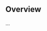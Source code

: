 <!-- Note: Please must use one of our issue templates to file an issue! 🛑 -->
<!-- 👉 https://github.com/JoshuaKGoldberg/github-notifications-prune/issues/new/choose 👈 -->
<!-- **Issues that should have been filed with a template will be closed without action, and we will ask you to use a template.** -->

<!-- This blank issue template is only for issues that don't fit any of the templates. -->

## Overview

...
